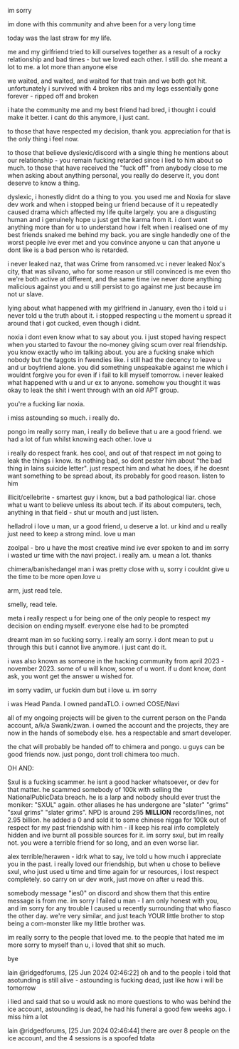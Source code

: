 im sorry

im done with this community and ahve been for a very long time

today was the last straw for my life.

me and my girlfriend tried to kill ourselves together as a result of a rocky relationship and bad times - but we loved each other. I still do. she meant a lot to me. a lot more than anyone else

we waited, and waited, and waited for that train and we both got hit. unfortunately i survived with 4 broken ribs and my legs essentially gone forever - ripped off and broken

i hate the community me and my best friend had bred, i thought i could make it better. i cant do this anymore, i just cant.

to those that have respected my decision, thank you. appreciation for that is the only thing i feel now.

to those that believe dyslexic/discord with a single thing he mentions about our relationship - you remain fucking retarded since i lied to him about so much. to those that have 
received the "fuck off" from anybody close to me when asking about anything personal, you really do deserve it, you dont deserve to know a thing.

dyslexic, i honestly didnt do a thing to you. you used me and Noxia for slave dev work and when i stopped being ur friend because of it u repeatedly caused drama which affected my life quite largely.
you are a disgusting human and i genuinely hope u just get the karma from it. i dont want anything more than for u to understand how i felt when i realised one of my best friends snaked me behind my back.
you are single handedly one of the worst people ive ever met and you convince anyone u can that anyone u dont like is a bad person who is retarded.

i never leaked naz, that was Crime from ransomed.vc
i never leaked Nox's city, that was silvano, who for some reason ur still convinced is me even tho we're both active at different, and the same time
ive never done anything malicious against you and u still persist to go against me just because im not ur slave.

lying about what happened with my girlfriend in January, even tho i told u i never told u the truth about it. i stopped respecting u the moment u spread it around that i got cucked, even though i didnt.


noxia i dont even know what to say about you. i just stoped having respect when you started to favour the no-money giving scum over real friendship. you know exactly who im talking about.
you are a fucking snake which nobody but the faggots in fwendies like. i still had the decency to leave u and ur boyfriend alone. you did something unspeakable against me which i wouldnt forgive you for
even if i fail to kill myself tomorrow. i never leaked what happened with u and ur ex to anyone. somehow you thought it was okay to leak the shit i went through with an old APT group.

you're a fucking liar noxia.


i miss astounding so much. i really do. 

pongo im really sorry man, i really do believe that u are a good friend. we had a lot of fun whilst knowing each other. love u 

i really do respect frank. hes cool, and out of that respect im not going to leak the things i know. its nothing bad, so dont pester him about "the bad thing in lains suicide letter". just respect him and what he does, if 
he doesnt want something to be spread about, its probably for good reason. listen to him

illicit/cellebrite - smartest guy i know, but a bad pathological liar. chose what u want to believe unless its about tech. if its about computers, tech, anything in that field - shut ur mouth and just listen.

helladrol i love u man, ur a good friend, u deserve a lot. ur kind and u really just need to keep a strong mind. love u man

zoolpal - bro u have the most creative mind ive ever spoken to and im sorry i wasted ur time with the navi project. i really am. u mean a lot. thanks

chimera/banishedangel man i was pretty close with u, sorry i couldnt give u the time to be more open.love u

arm, just read tele.

smelly, read tele.

meta i really respect u for being one of the only people to respect my decision on ending myself. everyone else had to be prompted

dreamt man im so fucking sorry. i really am sorry. i dont mean to put u through this but i cannot live anymore. i just cant do it.

i was also known as someone in the hacking community from april 2023 - november 2023. some of u will know, some of u wont. if u dont know, dont ask, you wont get the answer u wished for.

im sorry vadim, ur fuckin dum but i love u. im sorry

i was Head Panda. I owned pandaTLO. i owned COSE/Navi

all of my ongoing projects will be given to the current person on the Panda account, a/k/a Swank/zwan. i owned the account and the projects, they are now in the hands of somebody else.
hes a respectable and smart developer.

the chat will probably be handed off to chimera and pongo. u guys can be good friends now. just pongo, dont troll chimera too much.

OH AND:



Sxul is a fucking scammer. he isnt a good hacker whatsoever, or dev for that matter. he scammed somebody of 100k with selling the NationalPublicData breach. he is a larp and nobody should ever trust the moniker:
"SXUL" again. other aliases he has undergone are "slater" "grims" "sxul grims" "slater grims". NPD is around 295 **MILLION** records/lines, not 2.95 billion. he added a 0 and sold it to some chinese nigga for 100k
out of respect for my past friendship with him - ill keep his real info completely hidden and ive burnt all possible sources for it. im sorry sxul, but im really not. you were a terrible friend for so long, and an 
even worse liar.

alex terrible/herawen - idrk what to say, ive told u how much i appreciate you in the past. i really loved our friendship, but when u chose to believe sxul, who just used u time and time again
for ur resources, i lost respect completely. so carry on ur dev work, just move on after u read this.

somebody message "ies0" on discord and show them that this entire message is from me. im sorry I failed u man - I am only honest  with you, and im sorry for any trouble
I caused u recently surrounding that who fiasco the other day. we're very similar, and just teach YOUR little brother to stop being a com-monster like my little brother was.

im really sorry to the people that loved me. to the people that hated me im more sorry to myself than u, i loved that shit so much.

bye

lain @ridgedforums, [25 Jun 2024 02:46:22]
oh and to the people i told that asotunding is still alive - astounding is fucking dead, just like how i will be tomorrow

i lied and said that so u would ask no more questions to who was behind the ice account, astounding is dead, he had his funeral a good few weeks ago. i miss him a lot

lain @ridgedforums, [25 Jun 2024 02:46:44]
there are over 8 people on the ice account, and the 4 sessions is a spoofed tdata

